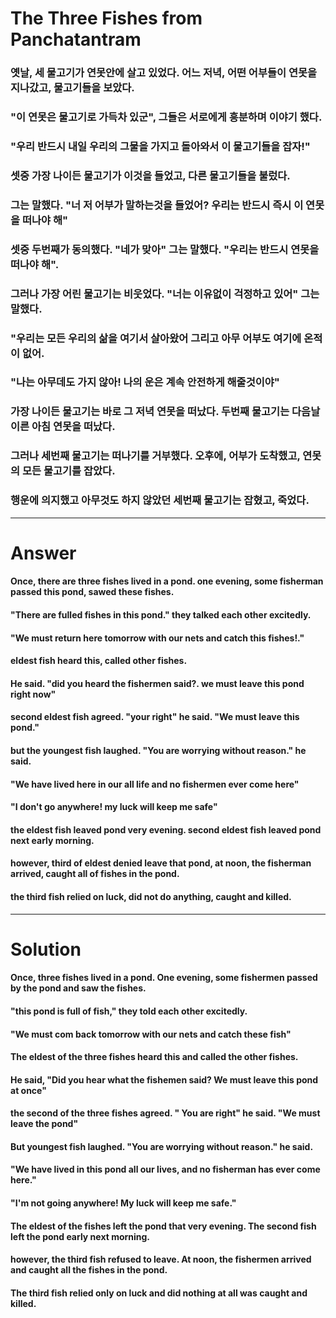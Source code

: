 # The Three Fishes from Panchatantram

### 옛날, 세 물고기가 연못안에 살고 있었다. 어느 저녁, 어떤 어부들이 연못을 지나갔고, 물고기들을 보았다.

### "이 연못은 물고기로 가득차 있군", 그들은 서로에게 흥분하며 이야기 했다.

### "우리 반드시 내일 우리의 그물을 가지고 돌아와서 이 물고기들을 잡자!"

### 셋중 가장 나이든 물고기가 이것을 들었고, 다른 물고기들을 불렀다.

### 그는 말했다. "너 저 어부가 말하는것을 들었어? 우리는 반드시 즉시 이 연못을 떠나야 해"

### 셋중 두번째가 동의했다. "네가 맞아" 그는 말했다. "우리는 반드시 연못을 떠나야 해".

### 그러나 가장 어린 물고기는 비웃었다. "너는 이유없이 걱정하고 있어" 그는 말했다.

### "우리는 모든 우리의 삶을 여기서 살아왔어 그리고 아무 어부도 여기에 온적이 없어.

### "나는 아무데도 가지 않아! 나의 운은 계속 안전하게 해줄것이야"

### 가장 나이든 물고기는 바로 그 저녁 연못을 떠났다. 두번째 물고기는 다음날 이른 아침 연못을 떠났다.

### 그러나 세번째 물고기는 떠나기를 거부했다. 오후에, 어부가 도착했고, 연못의 모든 물고기를 잡았다.

### 행운에 의지했고 아무것도 하지 않았던 세번째 물고기는 잡혔고, 죽었다.

<hr/>

# Answer

#### Once, there are three fishes lived in a pond. one evening, some fisherman passed this pond, sawed these fishes.

#### "There are fulled fishes in this pond." they talked each other excitedly.

#### "We must return here tomorrow with our nets and catch this fishes!."

#### eldest fish heard this, called other fishes.

#### He said. "did you heard the fishermen said?. we must leave this pond right now"

#### second eldest fish agreed. "your right" he said. "We must leave this pond."

#### but the youngest fish laughed. "You are worrying without reason." he said.

#### "We have lived here in our all life and no fishermen ever come here"

#### "I don't go anywhere! my luck will keep me safe"

#### the eldest fish leaved pond very evening. second eldest fish leaved pond next early morning.

#### however, third of eldest denied leave that pond, at noon, the fisherman arrived, caught all of fishes in the pond.

#### the third fish relied on luck, did not do anything, caught and killed.


<hr/>

# Solution

#### Once, three fishes lived in a pond. One evening, some fishermen passed by the pond and saw the fishes.

#### "this pond is full of fish," they told each other excitedly.

#### "We must com back tomorrow with our nets and catch these fish"

#### The eldest of the three fishes heard this and called the other fishes.

#### He said, "Did you hear what the fishemen said? We must leave this pond at once"

#### the second of the three fishes agreed. " You are right" he said. "We must leave the pond"

#### But youngest fish laughed. "You are worrying without reason." he said.

#### "We have lived in this pond all our lives, and no fisherman has ever come here."

#### "I'm not going anywhere! My luck will keep me safe."

#### The eldest of the fishes left the pond that very evening. The second fish left the pond early next morning.

#### however, the third fish refused to leave. At noon, the fishermen arrived and caught all the fishes in the pond.

#### The third fish relied only on luck and did nothing at all was caught and killed.